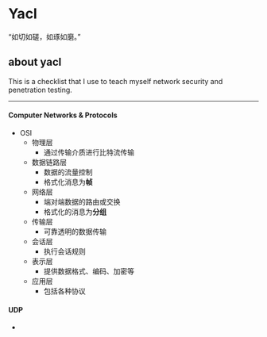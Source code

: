 # Yacl

“如切如磋，如琢如磨。”

##	about yacl

This is a checklist that I use to teach myself network security and penetration testing.

------

#### Computer Networks & Protocols

- OSI
  - 物理层
    - 通过传输介质进行比特流传输
  - 数据链路层
    - 数据的流量控制
    - 格式化消息为**帧**
  - 网络层
    - 端对端数据的路由或交换
    - 格式化的消息为**分组**
  - 传输层
    - 可靠透明的数据传输
  - 会话层
    - 执行会话规则
  - 表示层
    - 提供数据格式、编码、加密等
  - 应用层
    - 包括各种协议

#### UDP

- 